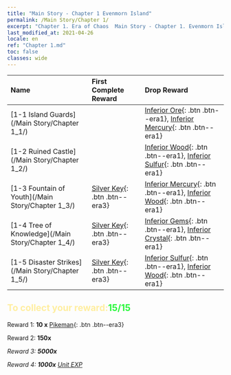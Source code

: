 ```yaml
---
title: "Main Story - Chapter 1 Evenmorn Island"
permalink: /Main Story/Chapter 1/
excerpt: "Chapter 1. Era of Chaos  Main Story - Chapter 1. Evenmorn Island"
last_modified_at: 2021-04-26
locale: en
ref: "Chapter 1.md"
toc: false
classes: wide
---
```


  | Name |  First Complete Reward | Drop Reward |
  |:------------|:------------|:------------| 
  | [1-1 Island Guards](/Main Story/Chapter 1_1/) |  | [Inferior Ore](/Items/mat_1/){: .btn .btn--era1}, [Inferior Mercury](/Items/mat_2/){: .btn .btn--era1} |
  | [1-2 Ruined Castle](/Main Story/Chapter 1_2/) |  | [Inferior Wood](/Items/mat_1/){: .btn .btn--era1}, [Inferior Sulfur](/Items/mat_3/){: .btn .btn--era1} |
  | [1-3 Fountain of Youth](/Main Story/Chapter 1_3/) | [Silver Key](/Items/con_693/){: .btn .btn--era3} | [Inferior Mercury](/Items/mat_2/){: .btn .btn--era1}, [Inferior Wood](/Items/mat_1/){: .btn .btn--era1} |
  | [1-4 Tree of Knowledge](/Main Story/Chapter 1_4/) | [Silver Key](/Items/con_693/){: .btn .btn--era3} | [Inferior Gems](/Items/mat_4/){: .btn .btn--era1}, [Inferior Crystal](/Items/mat_5/){: .btn .btn--era1} |
  | [1-5 Disaster Strikes](/Main Story/Chapter 1_5/) | [Silver Key](/Items/con_693/){: .btn .btn--era3} | [Inferior Sulfur](/Items/mat_3/){: .btn .btn--era1}, [Inferior Wood](/Items/mat_1/){: .btn .btn--era1} |


## <span style="color: #ffeea0">To collect your reward:</span><span style="color: #27f73a">15/15</span>

 Reward 1: **10 x** [Pikeman](/Items/unt_190/){: .btn .btn--era3}

 Reward 2:  **150x** <i class="fas fa-gem"/>

 Reward 3:  **5000x** <i class="fas fa-coins"/>

 Reward 4:  **1000x** [Unit EXP](/Items/con_902/)

